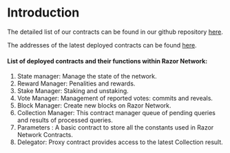 # Introduction

The detailed list of our contracts can be found in our github repository [here](https://github.com/razor-network/oracle-contracts).

The addresses of the latest deployed contracts can be found [here](https://github.com/razor-network/releases/blob/main/skale/alpha/addresses.json).

#### List of deployed contracts and their functions within Razor Network:

1. State manager: Manage the state of the network.
2. Reward Manager: Penalities and rewards.
3. Stake Manager: Staking and unstaking.
4. Vote Manager: Management of reported votes: commits and reveals.
5. Block Manager: Create new blocks on Razor Network.
6. Collection Manager: This contract manager queue of pending queries and results of processed queries.
7. Parameters : A basic contract to store all the constants used in Razor Network Contracts.
8. Delegator: Proxy contract provides access to the latest Collection result.
